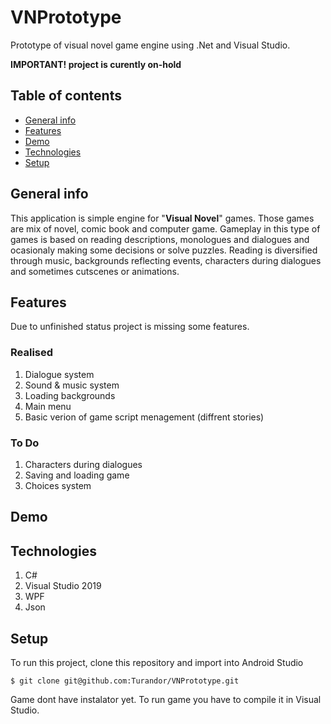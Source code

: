 # VNPrototype
Prototype of visual novel game engine using .Net and Visual Studio.

**IMPORTANT! project is curently on-hold**

## Table of contents
* [General info](#general-info)
* [Features](#features)
* [Demo](#demo)
* [Technologies](#technologies)
* [Setup](#setup)

## General info
This application is simple engine for "**Visual Novel**" games. Those games are mix of novel, comic book and computer game. Gameplay in this type of games is based on reading descriptions, monologues and dialogues and ocasionaly making some decisions or solve puzzles. Reading is diversified through music, backgrounds reflecting events, characters during dialogues and sometimes cutscenes or animations.

## Features

Due to unfinished status project is missing some features.

### Realised

1. Dialogue system
2. Sound & music system
3. Loading backgrounds
4. Main menu
5. Basic verion of game script menagement (diffrent stories)

### To Do

1. Characters during dialogues
2. Saving and loading game
3. Choices system

## Demo

## Technologies

1. C#
2. Visual Studio 2019
3. WPF
4. Json

## Setup
To run this project, clone this repository and import into Android Studio
```
$ git clone git@github.com:Turandor/VNPrototype.git
```
Game dont have instalator yet. To run game you have to compile it in Visual Studio.
